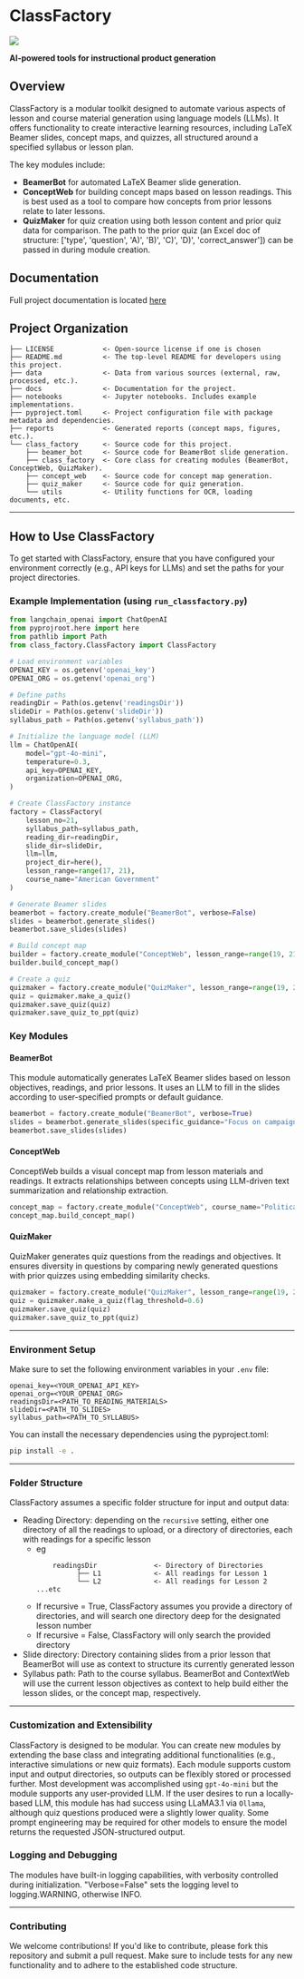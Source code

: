 # ClassFactory

<a target="_blank" href="https://cookiecutter-data-science.drivendata.org/">
    <img src="https://img.shields.io/badge/CCDS-Project%20template-328F97?logo=cookiecutter" />
</a>

**AI-powered tools for instructional product generation**

## Overview

ClassFactory is a modular toolkit designed to automate various aspects of lesson and course material generation using language models (LLMs). It offers functionality to create interactive learning resources, including LaTeX Beamer slides, concept maps, and quizzes, all structured around a specified syllabus or lesson plan.

The key modules include:
- **BeamerBot** for automated LaTeX Beamer slide generation.
- **ConceptWeb** for building concept maps based on lesson readings. This is best used as a tool to compare how concepts from prior lessons relate to later lessons.
- **QuizMaker** for quiz creation using both lesson content and prior quiz data for comparison. The path to the prior quiz (an Excel doc of structure: ['type', 'question', 'A)', 'B)', 'C)', 'D)', 'correct_answer']) can be passed in during module creation.

## Documentation
Full project documentation is located [here](https://speters9.github.io/ClassFactory/)

## Project Organization

```
├── LICENSE            <- Open-source license if one is chosen
├── README.md          <- The top-level README for developers using this project.
├── data               <- Data from various sources (external, raw, processed, etc.).
├── docs               <- Documentation for the project.
├── notebooks          <- Jupyter notebooks. Includes example implementations.
├── pyproject.toml     <- Project configuration file with package metadata and dependencies.
├── reports            <- Generated reports (concept maps, figures, etc.).
└── class_factory      <- Source code for this project.
    ├── beamer_bot     <- Source code for BeamerBot slide generation.
    ├── class_factory  <- Core class for creating modules (BeamerBot, ConceptWeb, QuizMaker).
    ├── concept_web    <- Source code for concept map generation.
    ├── quiz_maker     <- Source code for quiz generation.
    └── utils          <- Utility functions for OCR, loading documents, etc.
```

---

## How to Use ClassFactory

To get started with ClassFactory, ensure that you have configured your environment correctly (e.g., API keys for LLMs) and set the paths for your project directories.

### Example Implementation (using `run_classfactory.py`)

```python
from langchain_openai import ChatOpenAI
from pyprojroot.here import here
from pathlib import Path
from class_factory.ClassFactory import ClassFactory

# Load environment variables
OPENAI_KEY = os.getenv('openai_key')
OPENAI_ORG = os.getenv('openai_org')

# Define paths
readingDir = Path(os.getenv('readingsDir'))
slideDir = Path(os.getenv('slideDir'))
syllabus_path = Path(os.getenv('syllabus_path'))

# Initialize the language model (LLM)
llm = ChatOpenAI(
    model="gpt-4o-mini",
    temperature=0.3,
    api_key=OPENAI_KEY,
    organization=OPENAI_ORG,
)

# Create ClassFactory instance
factory = ClassFactory(
    lesson_no=21,
    syllabus_path=syllabus_path,
    reading_dir=readingDir,
    slide_dir=slideDir,
    llm=llm,
    project_dir=here(),
    lesson_range=range(17, 21),
    course_name="American Government"
)

# Generate Beamer slides
beamerbot = factory.create_module("BeamerBot", verbose=False)
slides = beamerbot.generate_slides()
beamerbot.save_slides(slides)

# Build concept map
builder = factory.create_module("ConceptWeb", lesson_range=range(19, 21))
builder.build_concept_map()

# Create a quiz
quizmaker = factory.create_module("QuizMaker", lesson_range=range(19, 21), prior_quiz_path = Path(path/to/quiz))
quiz = quizmaker.make_a_quiz()
quizmaker.save_quiz(quiz)
quizmaker.save_quiz_to_ppt(quiz)
```

### Key Modules

#### **BeamerBot**
This module automatically generates LaTeX Beamer slides based on lesson objectives, readings, and prior lessons. It uses an LLM to fill in the slides according to user-specified prompts or default guidance.

```python
beamerbot = factory.create_module("BeamerBot", verbose=True)
slides = beamerbot.generate_slides(specific_guidance="Focus on campaigns and voter behavior.")
beamerbot.save_slides(slides)
```

#### **ConceptWeb**
ConceptWeb builds a visual concept map from lesson materials and readings. It extracts relationships between concepts using LLM-driven text summarization and relationship extraction.

```python
concept_map = factory.create_module("ConceptWeb", course_name="Political Science")
concept_map.build_concept_map()
```

#### **QuizMaker**
QuizMaker generates quiz questions from the readings and objectives. It ensures diversity in questions by comparing newly generated questions with prior quizzes using embedding similarity checks.

```python
quizmaker = factory.create_module("QuizMaker", lesson_range=range(19, 21),  prior_quiz_path = Path(path/to/quiz))
quiz = quizmaker.make_a_quiz(flag_threshold=0.6)
quizmaker.save_quiz(quiz)
quizmaker.save_quiz_to_ppt(quiz)
```

---

### Environment Setup

Make sure to set the following environment variables in your `.env` file:

```
openai_key=<YOUR_OPENAI_API_KEY>
openai_org=<YOUR_OPENAI_ORG>
readingsDir=<PATH_TO_READING_MATERIALS>
slideDir=<PATH_TO_SLIDES>
syllabus_path=<PATH_TO_SYLLABUS>
```

You can install the necessary dependencies using the pyproject.toml:

```bash
pip install -e .
```

---

### Folder Structure

ClassFactory assumes a specific folder structure for input and output data:

- Reading Directory: depending on the `recursive` setting, either one directory of all the readings to upload, or a directory of directories, each with readings for a specific lesson
    - eg
      ```
          readingsDir              <- Directory of Directories
                ├── L1             <- All readings for Lesson 1
                └── L2             <- All readings for Lesson 2
      ...etc
      ```
    - If recursive = True, ClassFactory assumes you provide a directory of directories, and will search one directory deep for the designated lesson number
    - If recursive = False, ClassFactory will only search the provided directory
- Slide directory: Directory containing slides from a prior lesson that BeamerBot will use as context to structure its currently generated lesson
- Syllabus path: Path to the course syllabus. BeamerBot and ContextWeb will use the current lesson objectives as context to help build either the lesson slides, or the concept map, respectively.
---

### Customization and Extensibility

ClassFactory is designed to be modular. You can create new modules by extending the base class and integrating additional functionalities (e.g., interactive simulations or new quiz formats). Each module supports custom input and output directories, so outputs can be flexibly stored or processed further. Most development was accomplished using `gpt-4o-mini` but the module supports any user-provided LLM. If the user desires to run a locally-based LLM, this module has had success using LLaMA3.1 via `Ollama`, although quiz questions produced were a slightly lower quality. Some prompt engineering may be required for other models to ensure the model returns the requested JSON-structured output.

### Logging and Debugging

The modules have built-in logging capabilities, with verbosity controlled during initialization. "Verbose=False" sets the logging level to logging.WARNING, otherwise INFO.

---

### Contributing

We welcome contributions! If you'd like to contribute, please fork this repository and submit a pull request. Make sure to include tests for any new functionality and to adhere to the established code structure.
